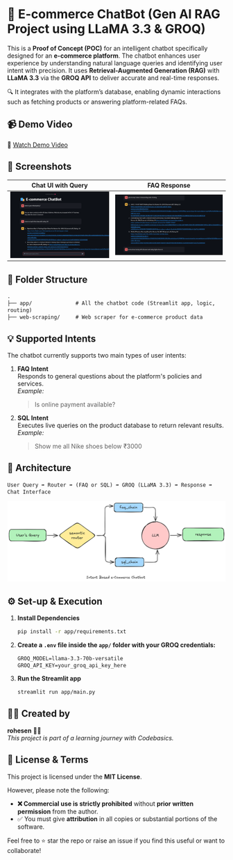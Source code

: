 # 💬 E-commerce ChatBot (Gen AI RAG Project using LLaMA 3.3 & GROQ)

This is a **Proof of Concept (POC)** for an intelligent chatbot specifically designed for an **e-commerce platform**. The chatbot enhances user experience by understanding natural language queries and identifying user intent with precision. It uses **Retrieval-Augmented Generation (RAG)** with **LLaMA 3.3** via the **GROQ API** to deliver accurate and real-time responses.

🔍 It integrates with the platform’s database, enabling dynamic interactions such as fetching products or answering platform-related FAQs.


## 📹 Demo Video

🎥 [Watch Demo Video](https://youtu.be/rhh1rkA4w28)



## 📸 Screenshots

| Chat UI with Query | FAQ Response |
|--------------------|---------------|
| ![Chat UI](app/resources/Chatbot_UI.png) |![FAQ](app/resources/FAQ.png) |



## 📁 Folder Structure

```
.
├── app/              # All the chatbot code (Streamlit app, logic, routing)
├── web-scraping/     # Web scraper for e-commerce product data
```



## 💡 Supported Intents

The chatbot currently supports two main types of user intents:

1. **FAQ Intent**  
   Responds to general questions about the platform's policies and services.  
   _Example:_  
   > Is online payment available?

2. **SQL Intent**  
   Executes live queries on the product database to return relevant results.  
   _Example:_  
   > Show me all Nike shoes below ₹3000



## 🧠 Architecture

```
User Query ➡️ Router ➡️ (FAQ or SQL) ➡️ GROQ (LLaMA 3.3) ➡️ Response ➡️ Chat Interface
```

![FAQ](app/resources/architecture-diagram.png)



## ⚙️ Set-up & Execution

1. **Install Dependencies**

   ```bash
   pip install -r app/requirements.txt
   ```

2. **Create a `.env` file inside the `app/` folder with your GROQ credentials:**

   ```
   GROQ_MODEL=llama-3.3-70b-versatile
   GROQ_API_KEY=your_groq_api_key_here
   ```

3. **Run the Streamlit app**

   ```bash
   streamlit run app/main.py
   ```



## 🧑‍💻 Created by

**rohesen** 👨‍💻  
_This project is part of a learning journey with Codebasics._



## 📜 License & Terms

This project is licensed under the **MIT License**.

However, please note the following:

- **❌ Commercial use is strictly prohibited** without **prior written permission** from the author.
- ✅ You must give **attribution** in all copies or substantial portions of the software.


Feel free to ⭐️ star the repo or raise an issue if you find this useful or want to collaborate!
